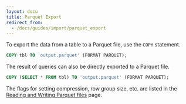 ```yaml
---
layout: docu
title: Parquet Export
redirect_from:
  - /docs/guides/import/parquet_export
---
```


To export the data from a table to a Parquet file, use the `COPY` statement.

```sql
COPY tbl TO 'output.parquet' (FORMAT PARQUET);
```

The result of queries can also be directly exported to a Parquet file.

```sql
COPY (SELECT * FROM tbl) TO 'output.parquet' (FORMAT PARQUET);
```

The flags for setting compression, row group size, etc. are listed in the [Reading and Writing Parquet files](../../data/parquet/overview) page.
